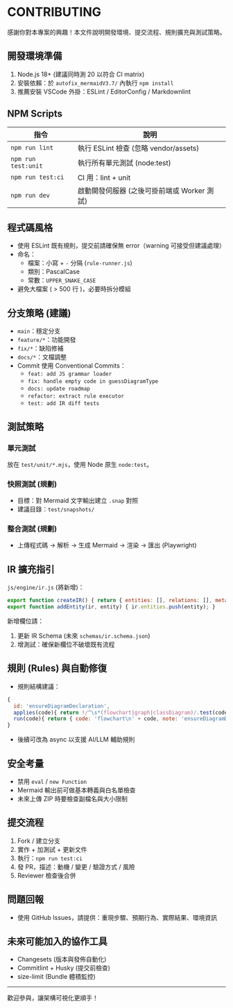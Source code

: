 # CONTRIBUTING

感謝你對本專案的興趣！本文件說明開發環境、提交流程、規則擴充與測試策略。

## 開發環境準備
1. Node.js 18+ (建議同時測 20 以符合 CI matrix)
2. 安裝依賴：於 `autofix_mermaidV3.7/` 內執行 `npm install`
3. 推薦安裝 VSCode 外掛：ESLint / EditorConfig / Markdownlint

## NPM Scripts
| 指令 | 說明 |
|------|------|
| `npm run lint` | 執行 ESLint 檢查 (忽略 vendor/assets) |
| `npm run test:unit` | 執行所有單元測試 (node:test) |
| `npm run test:ci` | CI 用：lint + unit |
| `npm run dev` | 啟動開發伺服器 (之後可掛前端或 Worker 測試) |

## 程式碼風格
- 使用 ESLint 既有規則，提交前請確保無 error（warning 可接受但建議處理）
- 命名：
  - 檔案：小寫 + `-` 分隔 (`rule-runner.js`)
  - 類別：PascalCase
  - 常數：`UPPER_SNAKE_CASE`
- 避免大檔案 ( > 500 行 )，必要時拆分模組

## 分支策略 (建議)
- `main`：穩定分支
- `feature/*`：功能開發
- `fix/*`：缺陷修補
- `docs/*`：文檔調整
- Commit 使用 Conventional Commits：
  - `feat: add JS grammar loader`
  - `fix: handle empty code in guessDiagramType`
  - `docs: update roadmap`
  - `refactor: extract rule executor`
  - `test: add IR diff tests`

## 測試策略
### 單元測試
放在 `test/unit/*.mjs`，使用 Node 原生 `node:test`。

### 快照測試 (規劃)
- 目標：對 Mermaid 文字輸出建立 `.snap` 對照
- 建議目錄：`test/snapshots/`

### 整合測試 (規劃)
- 上傳程式碼 → 解析 → 生成 Mermaid → 渲染 → 匯出 (Playwright)

## IR 擴充指引
`js/engine/ir.js` (將新增)：
```js
export function createIR() { return { entities: [], relations: [], meta: {} }; }
export function addEntity(ir, entity) { ir.entities.push(entity); }
```
新增欄位請：
1. 更新 IR Schema (未來 `schemas/ir.schema.json`)
2. 增測試：確保新欄位不破壞既有流程

## 規則 (Rules) 與自動修復
- 規則結構建議：
```js
{
  id: 'ensureDiagramDeclaration',
  applies(code){ return !/^\s*(flowchart|graph|classDiagram)/.test(code); },
  run(code){ return { code: 'flowchart\n' + code, note: 'ensureDiagramDeclaration' }; }
}
```
- 後續可改為 async 以支援 AI/LLM 輔助規則

## 安全考量
- 禁用 `eval` / `new Function`
- Mermaid 輸出前可做基本轉義與白名單檢查
- 未來上傳 ZIP 時要檢查副檔名與大小限制

## 提交流程
1. Fork / 建立分支
2. 實作 + 加測試 + 更新文件
3. 執行：`npm run test:ci`
4. 發 PR，描述：動機 / 變更 / 驗證方式 / 風險
5. Reviewer 檢查後合併

## 問題回報
- 使用 GitHub Issues，請提供：重現步驟、預期行為、實際結果、環境資訊

## 未來可能加入的協作工具
- Changesets (版本與發佈自動化)
- Commitlint + Husky (提交前檢查)
- size-limit (Bundle 體積監控)

---
歡迎參與，讓架構可視化更順手！
